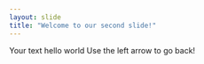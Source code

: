 ```yaml
---
layout: slide
title: "Welcome to our second slide!"
---
```

Your text hello world
Use the left arrow to go back!

